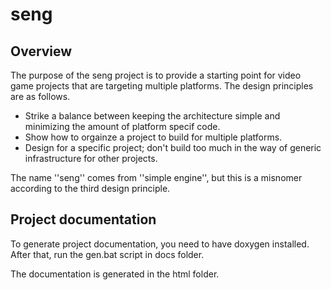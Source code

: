 # seng

## Overview

The purpose of the seng project is to provide a starting point for video game projects that are targeting multiple platforms.  The design principles are as follows.

- Strike a balance between keeping the architecture simple and minimizing the amount of platform specif code.
- Show how to orgainze a project to build for multiple platforms.
- Design for a specific project; don't build too much in the way of generic infrastructure for other projects.

The name ''seng'' comes from ''simple engine'', but this is a misnomer according to the third design principle.

## Project documentation

To generate project documentation, you need to have doxygen installed.
After that, run the gen.bat script in docs folder.

The documentation is generated in the html folder.

